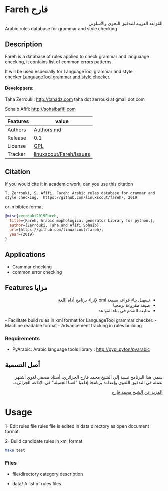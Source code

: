 # Fareh فارح

<div dir=rtl>
القواعد العربية للتدقيق النحوي والأسلوبي
</div>
Arabic rules database for grammar and style checking

## Description
Fareh is a database of rules applied to check grammar and languaage checking, it contains list of common errors patterns.

It will be used especially for LanguageTool grammar and style checker.[LanguageTool grammar and style checker.](http://languagetool.org) 

#### Developpers: 
 Taha Zerrouki: http://tahadz.com
    taha dot zerrouki at gmail dot com

Sohaib Afifi: http://sohaibafifi.com

Features |   value
------------|---------------------------------------------------------------------------
Authors   | [Authors.md](https://github.com/linuxscout/fareh/master/AUTHORS.md)
Release  | 0.1 
License  |[GPL](https://github.com/linuxscout/fareh/master/LICENSE)
Tracker  |[linuxscout/Fareh/Issues](https://github.com/linuxscout/fareh/issues)




## Citation
If you would cite it in academic work, can you use this citation
```
T. Zerrouki‏, S. Afifi, Fareh: Arabic rules database for grammar and style checking,  https://github.com/linuxscout/fareh/, 2019
```
or in bibtex format
```bibtex
@misc{zerrouki2019Fareh,
  title={Fareh, Arabic mophological generator Library for python.},
  author={Zerrouki, Taha and Afifi Sohaib},
  url={https://github.com/linuxscout/fareh},
  year={2019}
}
```
## Applications
* Grammar checking
* common error checking

## Features  مزايا
<div dir=rtl>

- تسهيل بناء قواعد بصيغة xml لإثراء برنامج أداة اللغة
- صيغة مقروءة برمجيا
- متابعة التقدم في بناء القواعد

</div>
- Facilitate build rules in xml format for LanguageTool grammar checker.
- Machine readable format
- Advancement tracking in rules building

 


### Requirements
 - PyArabic: Arabic language tools library   : http://pypi.pyton/pyarabic




## أصل التسمية

<div dir=rtl>
سمي هذا البرنامج نسبة إلى الشيخ محمد فارح الجزائري، أستاذ صحفي لغوي أشتهر بعمله في التدقيق اللغوي وإعداده برنامجا إذاعيا "لغتنا الجميلة" في الإذاعة الجزائرية.

[المزيد عن الشيخ محمد فارح](doc/mohamed_fareh.md) 
</div>
  
Usage
=====
1- Edit  rules file
rules file  is edited in data directory as open document format.

2- Build candidate rules in xml format:

```sh
make test
```


### Files

* file/directory    category    description 

* data/	A list of rules files




